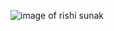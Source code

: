 ![image of rishi sunak](https://ichef.bbci.co.uk/news/660/cpsprodpb/FD9E/production/_113262946_rishi-sunak.jpg)
